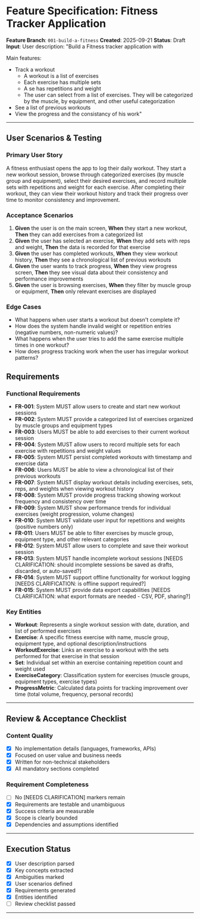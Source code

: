 # Feature Specification: Fitness Tracker Application

**Feature Branch**: `001-build-a-fitness`
**Created**: 2025-09-21
**Status**: Draft
**Input**: User description: "Build a Fitness tracker application with

Main features:

- Track a workout
    - A workout is a list of exercises
    - Each exercise has multiple sets
    - A se has repetitions and weight
    - The user can select from a list of exercises. They will be categorized by the muscle, by equipment, and other useful categorization
- See a list of previous workouts
- View the progress and the consistancy of his work"

---

## User Scenarios & Testing

### Primary User Story
A fitness enthusiast opens the app to log their daily workout. They start a new workout session, browse through categorized exercises (by muscle group and equipment), select their desired exercises, and record multiple sets with repetitions and weight for each exercise. After completing their workout, they can view their workout history and track their progress over time to monitor consistency and improvement.

### Acceptance Scenarios
1. **Given** the user is on the main screen, **When** they start a new workout, **Then** they can add exercises from a categorized list
2. **Given** the user has selected an exercise, **When** they add sets with reps and weight, **Then** the data is recorded for that exercise
3. **Given** the user has completed workouts, **When** they view workout history, **Then** they see a chronological list of previous workouts
4. **Given** the user wants to track progress, **When** they view progress screen, **Then** they see visual data about their consistency and performance improvements
5. **Given** the user is browsing exercises, **When** they filter by muscle group or equipment, **Then** only relevant exercises are displayed

### Edge Cases
- What happens when user starts a workout but doesn't complete it?
- How does the system handle invalid weight or repetition entries (negative numbers, non-numeric values)?
- What happens when the user tries to add the same exercise multiple times in one workout?
- How does progress tracking work when the user has irregular workout patterns?

## Requirements

### Functional Requirements
- **FR-001**: System MUST allow users to create and start new workout sessions
- **FR-002**: System MUST provide a categorized list of exercises organized by muscle groups and equipment types
- **FR-003**: Users MUST be able to add exercises to their current workout session
- **FR-004**: System MUST allow users to record multiple sets for each exercise with repetitions and weight values
- **FR-005**: System MUST persist completed workouts with timestamp and exercise data
- **FR-006**: Users MUST be able to view a chronological list of their previous workouts
- **FR-007**: System MUST display workout details including exercises, sets, reps, and weights when viewing workout history
- **FR-008**: System MUST provide progress tracking showing workout frequency and consistency over time
- **FR-009**: System MUST show performance trends for individual exercises (weight progression, volume changes)
- **FR-010**: System MUST validate user input for repetitions and weights (positive numbers only)
- **FR-011**: Users MUST be able to filter exercises by muscle group, equipment type, and other relevant categories
- **FR-012**: System MUST allow users to complete and save their workout session
- **FR-013**: System MUST handle incomplete workout sessions [NEEDS CLARIFICATION: should incomplete sessions be saved as drafts, discarded, or auto-saved?]
- **FR-014**: System MUST support offline functionality for workout logging [NEEDS CLARIFICATION: is offline support required?]
- **FR-015**: System MUST provide data export capabilities [NEEDS CLARIFICATION: what export formats are needed - CSV, PDF, sharing?]

### Key Entities
- **Workout**: Represents a single workout session with date, duration, and list of performed exercises
- **Exercise**: A specific fitness exercise with name, muscle group, equipment type, and optional description/instructions
- **WorkoutExercise**: Links an exercise to a workout with the sets performed for that exercise in that session
- **Set**: Individual set within an exercise containing repetition count and weight used
- **ExerciseCategory**: Classification system for exercises (muscle groups, equipment types, exercise types)
- **ProgressMetric**: Calculated data points for tracking improvement over time (total volume, frequency, personal records)

---

## Review & Acceptance Checklist

### Content Quality
- [x] No implementation details (languages, frameworks, APIs)
- [x] Focused on user value and business needs
- [x] Written for non-technical stakeholders
- [x] All mandatory sections completed

### Requirement Completeness
- [ ] No [NEEDS CLARIFICATION] markers remain
- [x] Requirements are testable and unambiguous
- [x] Success criteria are measurable
- [x] Scope is clearly bounded
- [x] Dependencies and assumptions identified

---

## Execution Status

- [x] User description parsed
- [x] Key concepts extracted
- [x] Ambiguities marked
- [x] User scenarios defined
- [x] Requirements generated
- [x] Entities identified
- [ ] Review checklist passed

---